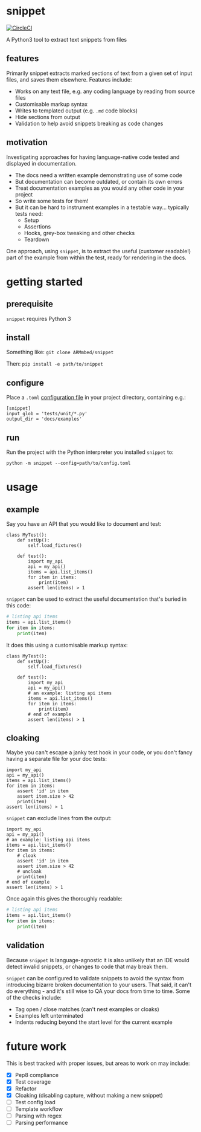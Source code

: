 # snippet
[![CircleCI](https://circleci.com/gh/ARMmbed/snippet.svg?style=svg&circle-token=f8151197e9160de7877eda3ae049d0925e9b7ff3)](https://circleci.com/gh/ARMmbed/snippet)

A Python3 tool to extract text snippets from files

## features
Primarily snippet extracts marked sections of text from a given
set of input files, and saves them elsewhere. Features include:

- Works on any text file, e.g.
any coding language by reading from source files
- Customisable markup syntax
- Writes to templated output (e.g. `.md` code blocks)
- Hide sections from output
- Validation to help avoid snippets breaking as code changes

## motivation
Investigating approaches for having language-native code
tested and displayed in documentation.
- The docs need a written example demonstrating use of some code
- But documentation can become outdated, or contain its own errors
- Treat documentation examples as you would any other code in your project
- So write some tests for them!
- But it can be hard to instrument examples in a testable way... typically tests need:
  - Setup
  - Assertions
  - Hooks, grey-box tweaking and other checks
  - Teardown

One approach, using `snippet`, is to extract the useful (customer readable!) part of the example from
within the test, ready for rendering in the docs.

# getting started
## prerequisite
`snippet` requires Python 3

## install
Something like:
`git clone ARMmbed/snippet`

Then:
`pip install -e path/to/snippet`

## configure
Place a `.toml` [configuration file](https://github.com/toml-lang/toml)
in your project directory, containing e.g.:

```
[snippet]
input_glob = 'tests/unit/*.py'
output_dir = 'docs/examples'
```

## run
Run the project with the Python interpreter you installed `snippet` to:

```
python -m snippet --config=path/to/config.toml
```

# usage
## example
Say you have an API that you would like to document and test:
```
class MyTest():
    def setUp():
        self.load_fixtures()

    def test():
        import my_api
        api = my_api()
        items = api.list_items()
        for item in items:
            print(item)
        assert len(items) > 1
```

`snippet` can be used to extract the useful documentation that's buried in this code:
```python
# listing api items
items = api.list_items()
for item in items:
    print(item)
```

It does this using a customisable markup syntax:
```
class MyTest():
    def setUp():
        self.load_fixtures()

    def test():
        import my_api
        api = my_api()
        # an example: listing api items
        items = api.list_items()
        for item in items:
            print(item)
        # end of example
        assert len(items) > 1
```

## cloaking
Maybe you can't escape a janky test hook in your code, or you don't fancy
 having a separate file for your doc tests:
```
import my_api
api = my_api()
items = api.list_items()
for item in items:
    assert 'id' in item
    assert item.size > 42
    print(item)
assert len(items) > 1
```
`snippet` can exclude lines from the output:
```
import my_api
api = my_api()
# an example: listing api items
items = api.list_items()
for item in items:
    # cloak
    assert 'id' in item
    assert item.size > 42
    # uncloak
    print(item)
# end of example
assert len(items) > 1
```
Once again this gives the thoroughly readable:
```python
# listing api items
items = api.list_items()
for item in items:
    print(item)
```

## validation
Because `snippet` is language-agnostic it is also unlikely that an
IDE would detect invalid snippets, or changes to code that may break them.

`snippet` can be configured to validate snippets to avoid the syntax from
introducing bizarre broken documentation to your users. That said, it can't
do everything - and it's still wise to QA your docs from time to time.
Some of the checks include:
- Tag open / close matches (can't nest examples or cloaks)
- Examples left unterminated
- Indents reducing beyond the start level for the current example

# future work
This is best tracked with proper issues, but areas to work on may include:

- [x] Pep8 compliance
- [x] Test coverage
- [x] Refactor
- [x] Cloaking (disabling capture, without making a new snippet)
- [ ] Test config load
- [ ] Template workflow
- [ ] Parsing with regex
- [ ] Parsing performance
